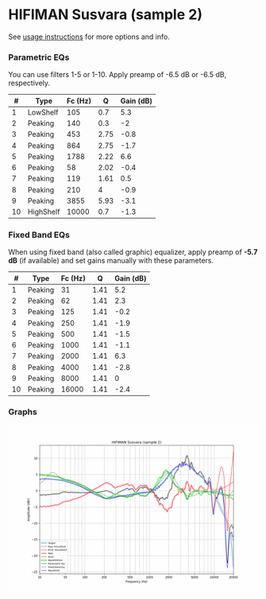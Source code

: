# HIFIMAN Susvara (sample 2)
See [usage instructions](https://github.com/jaakkopasanen/AutoEq#usage) for more options and info.

### Parametric EQs
You can use filters 1-5 or 1-10. Apply preamp of -6.5 dB or -6.5 dB, respectively.

|   # | Type      |   Fc (Hz) |    Q |   Gain (dB) |
|-----|-----------|-----------|------|-------------|
|   1 | LowShelf  |       105 | 0.7  |         5.3 |
|   2 | Peaking   |       140 | 0.3  |        -2   |
|   3 | Peaking   |       453 | 2.75 |        -0.8 |
|   4 | Peaking   |       864 | 2.75 |        -1.7 |
|   5 | Peaking   |      1788 | 2.22 |         6.6 |
|   6 | Peaking   |        58 | 2.02 |        -0.4 |
|   7 | Peaking   |       119 | 1.61 |         0.5 |
|   8 | Peaking   |       210 | 4    |        -0.9 |
|   9 | Peaking   |      3855 | 5.93 |        -3.1 |
|  10 | HighShelf |     10000 | 0.7  |        -1.3 |

### Fixed Band EQs
When using fixed band (also called graphic) equalizer, apply preamp of **-5.7 dB** (if available) and set gains manually with these parameters.

|   # | Type    |   Fc (Hz) |    Q |   Gain (dB) |
|-----|---------|-----------|------|-------------|
|   1 | Peaking |        31 | 1.41 |         5.2 |
|   2 | Peaking |        62 | 1.41 |         2.3 |
|   3 | Peaking |       125 | 1.41 |        -0.2 |
|   4 | Peaking |       250 | 1.41 |        -1.9 |
|   5 | Peaking |       500 | 1.41 |        -1.5 |
|   6 | Peaking |      1000 | 1.41 |        -1.1 |
|   7 | Peaking |      2000 | 1.41 |         6.3 |
|   8 | Peaking |      4000 | 1.41 |        -2.8 |
|   9 | Peaking |      8000 | 1.41 |         0   |
|  10 | Peaking |     16000 | 1.41 |        -2.4 |

### Graphs
![](./HIFIMAN%20Susvara%20(sample%202).png)
